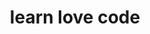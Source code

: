 ---
layout: playlist
title: learn love code
section: College
embed: '<iframe style="float: right;" src="https://open.spotify.com/embed/playlist/5PBWOdngVwonZFjvSHdOYU" width="300" height="380" frameborder="0" allowtransparency="true" allow="encrypted-media"></iframe>'
story: junior end fall
order: 11
---